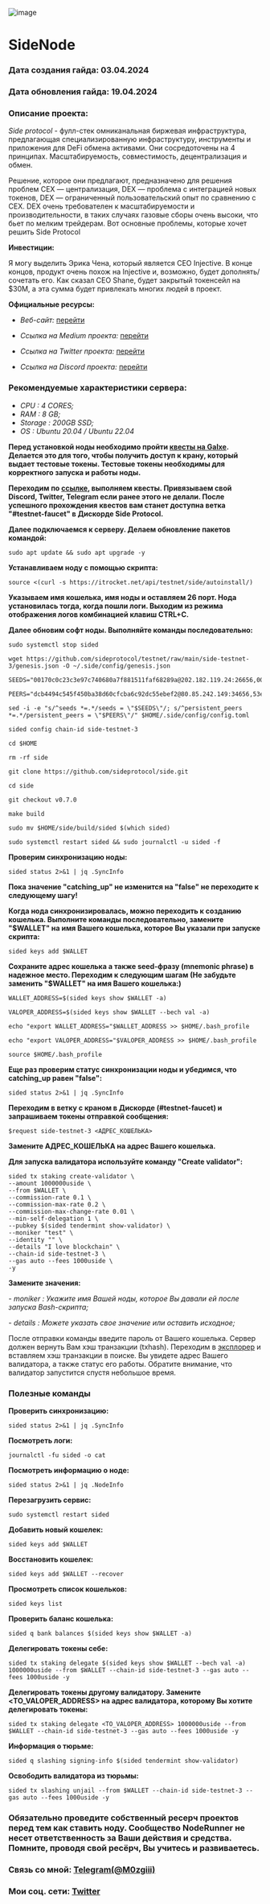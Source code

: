![image](https://github.com/Mozgiii9/SideNode/assets/74683169/4344c896-230f-40a9-9028-1c3e2c99e897)

# SideNode

### Дата создания гайда: 03.04.2024

### Дата обновления гайда: 19.04.2024

### Описание проекта:

*Side protocol* - фулл-стек омниканальная биржевая инфраструктура, предлагающая специализированную инфраструктуру, инструменты и приложения для DeFi обмена активами. Они сосредоточены на 4 принципах. Масштабируемость, совместимость, децентрализация и обмен.

Решение, которое они предлагают, предназначено для решения проблем CEX — централизация, DEX — проблема с интеграцией новых токенов, DEX — ограниченный пользовательский опыт по сравнению с CEX. DEX очень требователен к масштабируемости и производительности, в таких случаях газовые сборы очень высоки, что бьет по мелким трейдерам. Вот основные проблемы, которые хочет решить Side Protocol

**Инвестиции:** 

Я могу выделить Эрика Чена, который является CEO Injective. В конце концов, продукт очень похож на Injective и, возможно, будет дополнять/сочетать его. Как сказал CEO Shane, будет закрытый токенсейл на $30M, а эта сумма будет привлекать многих людей в проект.

**Официальные ресурсы:**

- *Веб-сайт:* [перейти](https://side.one/)

- *Ссылка на Medium проекта:* [перейти](https://medium.com/@SideProtocol)

- *Ссылка на Twitter проекта:* [перейти](http://x.com/sideprotocol)

- *Ссылка на Discord проекта:* [перейти](https://discord.gg/sideprotocol)

### Рекомендуемые характеристики сервера: 

- *CPU : 4 CORES;*
- *RAM : 8 GB;*
- *Storage : 200GB SSD;*
- *OS : Ubuntu 20.04 / Ubuntu 22.04*

**Перед установкой ноды необходимо пройти [квесты на Galxe](https://galxe.com/sideprotocol/campaign/GCraxUn3Fj). Делается это для того, чтобы получить доступ к крану, который выдает тестовые токены. Тестовые токены необходимы для корректного запуска и работы ноды.**

**Переходим по [ссылке](https://galxe.com/sideprotocol/campaign/GCraxUn3Fj), выполняем квесты. Привязываем свой Discord, Twitter, Telegram если ранее этого не делали. После успешного прохождения квестов вам станет доступна ветка "#testnet-faucet" в Дискорде Side Protocol.**

**Далее подключаемся к серверу. Делаем обновление пакетов командой:**

```
sudo apt update && sudo apt upgrade -y
```

**Устанавливаем ноду с помощью скрипта:**

```
source <(curl -s https://itrocket.net/api/testnet/side/autoinstall/)
```

**Указываем имя кошелька, имя ноды и оставляем 26 порт. Нода установилась тогда, когда пошли логи. Выходим из режима отображения логов комбинацией клавиш CTRL+C.**

**Далее обновим софт ноды. Выполняйте команды последовательно:**

```
sudo systemctl stop sided
```

```
wget https://github.com/sideprotocol/testnet/raw/main/side-testnet-3/genesis.json -O ~/.side/config/genesis.json
```

```
SEEDS="00170c0c23c3e97c740680a7f881511faf68289a@202.182.119.24:26656,00170c0c23c3e97c740680a7f881511faf68289a@202.182.119.24:26656"
```

```
PEERS="dcb4494c545f450ba38d60cfcba6c92dc55ebef2@80.85.242.149:34656,53e164d1b28ba845da0cec828b4f69fe1e8bf78a@65.108.153.66:26656,e9ee4fb923d5aab89207df36ce660ff1b882fc72@136.243.33.177:21656"
```

```
sed -i -e "s/^seeds *=.*/seeds = \"$SEEDS\"/; s/^persistent_peers *=.*/persistent_peers = \"$PEERS\"/" $HOME/.side/config/config.toml
```

```
sided config chain-id side-testnet-3
```

```
cd $HOME
```

```
rm -rf side
```

```
git clone https://github.com/sideprotocol/side.git
```

```
cd side
```

```
git checkout v0.7.0
```

```
make build
```

```
sudo mv $HOME/side/build/sided $(which sided)
```

```
sudo systemctl restart sided && sudo journalctl -u sided -f
```

**Проверим синхронизацию ноды:**

```
sided status 2>&1 | jq .SyncInfo
```

**Пока значение "catching_up" не изменится на "false" не переходите к следующему шагу!**

**Когда нода синхронизировалась, можно переходить к созданию кошелька. Выполните команды последовательно, замените "$WALLET" на имя Вашего кошелька, которое Вы указали при запуске скрипта:**

```
sided keys add $WALLET
```

**Сохраните адрес кошелька а также seed-фразу (mnemonic phrase) в надежное место. Переходим к следующим шагам (Не забудьте заменить "$WALLET" на имя Вашего кошелька:)**

```
WALLET_ADDRESS=$(sided keys show $WALLET -a)
```

```
VALOPER_ADDRESS=$(sided keys show $WALLET --bech val -a)
```

```
echo "export WALLET_ADDRESS="$WALLET_ADDRESS >> $HOME/.bash_profile
```

```
echo "export VALOPER_ADDRESS="$VALOPER_ADDRESS >> $HOME/.bash_profile
```

```
source $HOME/.bash_profile
```

**Еще раз проверим статус синхронизации ноды и убедимся, что catching_up равен "false":**

```
sided status 2>&1 | jq .SyncInfo
```

**Переходим в ветку с краном в Дискорде (#testnet-faucet) и запрашиваем токены отправкой сообщения:**

```
$request side-testnet-3 <АДРЕС_КОШЕЛЬКА>
```

**Замените АДРЕС_КОШЕЛЬКА на адрес Вашего кошелька.**

**Для запуска валидатора используйте команду "Create validator":**

```
sided tx staking create-validator \
--amount 1000000uside \
--from $WALLET \
--commission-rate 0.1 \
--commission-max-rate 0.2 \
--commission-max-change-rate 0.01 \
--min-self-delegation 1 \
--pubkey $(sided tendermint show-validator) \
--moniker "test" \
--identity "" \
--details "I love blockchain" \
--chain-id side-testnet-3 \
--gas auto --fees 1000uside \
-y
```

**Замените значения:**

*- moniker : Укажите имя Вашей ноды, которое Вы давали ей после запуска Bash-скрипта;*

*- details : Можете указать свое значение или оставить исходное;*

После отправки команды введите пароль от Вашего кошелька. Сервер должен вернуть Вам хэш транзакции (txhash). Переходим в [эксплорер](https://testnet.itrocket.net/side/staking) и вставляем хэш транзакции в поиске. Вы увидете адрес Вашего валидатора, а также статус его работы. Обратите внимание, что валидатор запустится спустя небольшое время.

### Полезные команды

**Проверить синхронизацию:**

```
sided status 2>&1 | jq .SyncInfo
```

**Посмотреть логи:**

```
journalctl -fu sided -o cat
```

**Посмотреть информацию о ноде:**

```
sided status 2>&1 | jq .NodeInfo
```

**Перезагрузить сервис:**

```
sudo systemctl restart sided
```

**Добавить новый кошелек:**

```
sided keys add $WALLET
```

**Восстановить кошелек:**

```
sided keys add $WALLET --recover
```

**Просмотреть список кошельков:**

```
sided keys list
```

**Проверить баланс кошелька:**

```
sided q bank balances $(sided keys show $WALLET -a)
```

**Делегировать токены себе:**

```
sided tx staking delegate $(sided keys show $WALLET --bech val -a) 1000000uside --from $WALLET --chain-id side-testnet-3 --gas auto --fees 1000uside -y
```

**Делегировать токены другому валидатору. Замените <TO_VALOPER_ADDRESS> на адрес валидатора, которому Вы хотите делегировать токены:**

```
sided tx staking delegate <TO_VALOPER_ADDRESS> 1000000uside --from $WALLET --chain-id side-testnet-3 --gas auto --fees 1000uside -y
```

**Информация о тюрьме:**

```
sided q slashing signing-info $(sided tendermint show-validator)
```

**Освободить валидатора из тюрьмы:**

```
sided tx slashing unjail --from $WALLET --chain-id side-testnet-3 --gas auto --fees 1000uside -y
```

### Обязательно проведите собственный ресерч проектов перед тем как ставить ноду. Сообщество NodeRunner не несет ответственность за Ваши действия и средства. Помните, проводя свой ресёрч, Вы учитесь и развиваетесь.

### Связь со мной: [Telegram(@M0zgiii)](https://t.me/m0zgiii)

### Мои соц. сети: [Twitter](https://twitter.com/m0zgiii) 

